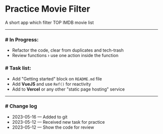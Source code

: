 # Practice Movie Filter
A short app which filter TOP IMDB movie list

---
### # In Progress:
- Refactor the code, clear from duplicates and tech-trash
- Review functions › use one action inside the function

### # Task list:
- Add "Getting started" block on `README.md` file
- Add **VueJS** and use `Ref()` for reactivity
- Add to **Vercel** or any other "static page hosting" service

---
### # Change log
- 2023-05-16 — Added to git
- 2023-05-12 — Received new task for practice
- 2023-05-12 — Show the code for review

